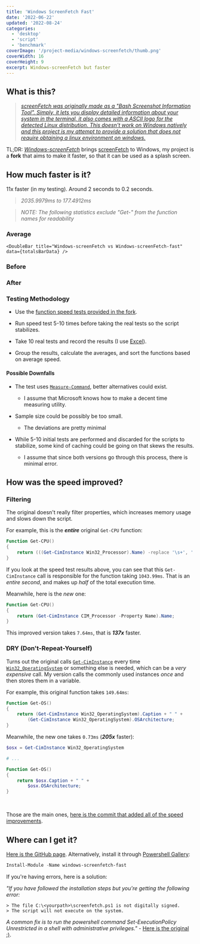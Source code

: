 ```yaml
---
title: 'Windows ScreenFetch Fast'
date: '2022-06-22'
updated: '2022-08-24'
categories:
  - 'desktop'
  - 'script'
  - 'benchmark'
coverImage: '/project-media/windows-screenfetch/thumb.png'
coverWidth: 16
coverHeight: 9
excerpt: Windows-screenFetch but faster
---
```


<script>
    import speedData from '$lib/assets/json/windows-screenfetch/data.json'
    import SpeedTable from '$lib/components/SpeedTable.svelte'
    import DoubleBar from '$lib/components/DoubleBar.svelte'

    const [beforeTotals, afterTotals] = ["before", "after"].map((data) => Object.assign(
		...Object.keys(speedData[data][0]).map((key) => ({
			[key]: (
				speedData[data].reduce((prev, times) => prev + Number.parseFloat(times[key]), 0) / speedData[data].length
			).toFixed(4)
		}))
	))

    const totalsBarData = {
		labels: Object.keys(speedData["before"][0]),
		datasets: [
			{
				label: 'Windows-screenFetch',
				data: beforeTotals,
				borderWidth: 2,
				borderColor: 'rgba(255, 134, 159, 1)',
				backgroundColor: 'rgba(255, 134,159,0.4)'
			},
			{
				label: 'Windows-screenFetch-fast',
				data: afterTotals,
				borderWidth: 2,
				borderColor: 'rgba(98,  182, 239, 1)',
				backgroundColor: 'rgba(98,  182, 239,0.4)'
			}
		]
	};
</script>

## What is this?

> [_screenFetch was originally made as a "Bash Screenshot Information Tool". Simply, it lets you display detailed information about your system in the terminal, it also comes with a ASCII logo for the detected Linux distribution. This doesn't work on Windows natively and this project is my attempt to provide a solution that does not require obtaining a linux environment on windows._](https://github.com/JulianChow94/Windows-screenFetch)

TL;DR: [_Windows-screenFetch_](https://github.com/JulianChow94/Windows-screenFetch) brings [screenFetch](https://github.com/KittyKatt/screenFetch) to Windows, my project is a **fork** that aims to make it faster, so that it can be used as a splash screen.

## How much faster is it?

11x faster (in my testing). Around 2 seconds to 0.2 seconds.

> _2035.9979ms to 177.4912ms_

> _NOTE: The following statistics exclude "Get-" from the function names for readability_

<div class="hide-on-mobile">
    <h3>Average</h3>
    
    <DoubleBar title="Windows-screenFetch vs Windows-screenFetch-fast" data={totalsBarData} />
</div>

### Before

<SpeedTable data={speedData.before} totals={beforeTotals} />

### After

<SpeedTable data={speedData.after} totals={afterTotals} />

### Testing Methodology

- Use the [function speed tests provided in the fork](https://github.com/piotrpdev/Windows-screenFetch-fast/blob/master/test/functions_speed.ps1).

- Run speed test 5-10 times before taking the real tests so the script stabilizes.

- Take 10 real tests and record the results (I use [Excel](https://www.microsoft.com/en-ie/microsoft-365/excel)).

- Group the results, calculate the averages, and sort the functions based on average speed.

#### Possible Downfalls

- The test uses [`Measure-Command`](https://docs.microsoft.com/en-us/powershell/module/microsoft.powershell.utility/measure-command), better alternatives could exist.

  - I assume that Microsoft knows how to make a decent time measuring utility.

- Sample size could be possibly be too small.

  - The deviations are pretty minimal

- While 5-10 initial tests are performed and discarded for the scripts to stabilize, some kind of caching could be going on that skews the results.

  - I assume that since both versions go through this process, there is minimal error.

## How was the speed improved?

### Filtering

The original doesn't really filter properties, which increases memory usage and slows down the script.

For example, this is the **_entire_** original `Get-CPU` function:

```powershell
Function Get-CPU()
{
    return (((Get-CimInstance Win32_Processor).Name) -replace '\s+', ' ');
}
```

If you look at the speed test results above, you can see that this `Get-CimInstance` call is responsible for the function taking `1043.99ms`. That is an _entire second_, and makes up _half_ of the total execution time.

Meanwhile, here is the _new_ one:

```powershell
Function Get-CPU()
{
    return (Get-CimInstance CIM_Processor -Property Name).Name;
}
```

This improved version takes `7.64ms`, that is **_137x_** faster.

### DRY (Don't-Repeat-Yourself)

Turns out the original calls [`Get-CimInstance`](https://docs.microsoft.com/en-us/powershell/module/cimcmdlets/get-ciminstance) every time [`Win32_OperatingSystem`](https://docs.microsoft.com/en-us/windows/win32/cimwin32prov/win32-operatingsystem) or something else is needed, which can be a _very expensive_ call. My version calls the commonly used instances _once_ and then stores them in a variable.

For example, this original function takes `149.64ms`:

```powershell
Function Get-OS()
{
    return (Get-CimInstance Win32_OperatingSystem).Caption + " " +
        (Get-CimInstance Win32_OperatingSystem).OSArchitecture;
}
```

Meanwhile, the new one takes `0.73ms` (**_205x_** faster):

```powershell
$osx = Get-CimInstance Win32_OperatingSystem

# ...

Function Get-OS()
{
    return $osx.Caption + " " +
        $osx.OSArchitecture;
}
```

<br>

Those are the main ones, [here is the commit that added all of the speed improvements](https://github.com/piotrpdev/Windows-screenFetch-fast/commit/3ec8ac68f5ab4d2a04a5adc694ad0512e5b40e5c).

## Where can I get it?

[Here is the GitHub page](https://github.com/piotrpdev/Windows-screenFetch-fast). Alternatively, install it through [Powershell Gallery](https://www.powershellgallery.com/packages/windows-screenfetch-fast):

```powershell
Install-Module -Name windows-screenfetch-fast
```

If you're having errors, here is a solution:

_"If you have followed the installation steps but you're getting the following error:_

```
> The file C:\<yourpath>\screenfetch.ps1 is not digitally signed.
> The script will not execute on the system.

```

_A common fix is to run the powershell command Set-ExecutionPolicy Unrestricted in a shell with administrative privileges."_ - [Here is the original :)](https://github.com/JulianChow94/Windows-screenFetch).
